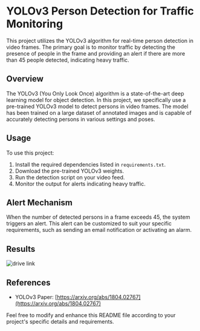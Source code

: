 # YOLOv3 Person Detection for Traffic Monitoring

This project utilizes the YOLOv3 algorithm for real-time person detection in video frames. The primary goal is to monitor traffic by detecting the presence of people in the frame and providing an alert if there are more than 45 people detected, indicating heavy traffic.

## Overview
The YOLOv3 (You Only Look Once) algorithm is a state-of-the-art deep learning model for object detection. In this project, we specifically use a pre-trained YOLOv3 model to detect persons in video frames. The model has been trained on a large dataset of annotated images and is capable of accurately detecting persons in various settings and poses.

## Usage
To use this project:
1. Install the required dependencies listed in `requirements.txt`.
2. Download the pre-trained YOLOv3 weights.
3. Run the detection script on your video feed.
4. Monitor the output for alerts indicating heavy traffic.

## Alert Mechanism
When the number of detected persons in a frame exceeds 45, the system triggers an alert. This alert can be customized to suit your specific requirements, such as sending an email notification or activating an alarm.

## Results

![drive link](https://drive.google.com/drive/u/0/folders/1ccoJ0Qtf5bnAqCKKhjPRBw2sg8FE6FZ_)

## References
- YOLOv3 Paper: [https://arxiv.org/abs/1804.02767](https://arxiv.org/abs/1804.02767)

Feel free to modify and enhance this README file according to your project's specific details and requirements.
